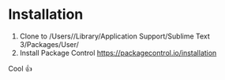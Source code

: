 # Installation

1. Clone to /Users/<USERNAME>/Library/Application Support/Sublime Text 3/Packages/User/
2. Install Package Control https://packagecontrol.io/installation

Cool 👍
